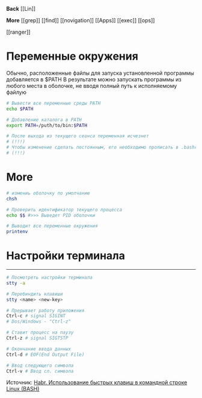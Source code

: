 **Back**
[[Lin]]

**More**
[[grep]]
[[find]]
[[novigation]]
[[Apps]]
[[exec]]
[[ops]]

[[ranger]]


# Переменные окружения
Обычно, расположенные файлы для запуска установленной программы добавляется в $PATH
В результате можно запускать программы из любого места в оболочке, не вводя полный путь к исполняемому файлую

```bash
# Вывести все переменные среды PATH
echo $PATH

# Добавление каталога в PATH
export PATH=/puth/to/bin:$PATH

# После выхода из текущего сеанса переменная исчезнет
# (!!!)
# Чтобы изменение сделать постоянным, его необходимо прописать в .bashrc
# (!!!)
```


# More
```bash
# измениь оболочку по умолчанию
chsh 

# Проверить идентификатор текущего процесса
echo $$ #>>> Выведет PID оболочки

# Выводит все переменные окружения
printenv

```

# Настройки терминала
---
```sh
# Посмотреть настройки терминала
stty -a

# Перебиндить клавиши
stty <name> <new-key>
```

```bash
# Прерывает работу приложения
Ctrl-c # signal SIGINT
# Dos/Windows - "Ctrl-z"

# Ставит процесс на паузу
Ctrl-z # signal SIGTSTP

# Окончание ввода данных
Ctrl-d # EOF(End Output File)

# Ввод следующего символа
Ctrl-v # Ввод сл. символа
```

Источник: [Habr. Использование быстрых клавиш в командной строке Linux (BASH)](https://habr.com/ru/companies/lanit/articles/537596/)

